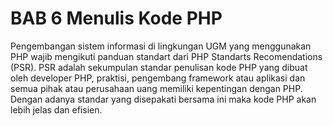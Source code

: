 # BAB 6 Menulis Kode PHP

Pengembangan sistem informasi di lingkungan UGM yang menggunakan PHP wajib mengikuti panduan standart dari PHP Standarts Recomendations (PSR). PSR adalah sekumpulan standar penulisan kode PHP yang dibuat oleh developer PHP, praktisi, pengembang framework atau aplikasi dan semua pihak atau perusahaan uang memiliki kepentingan dengan PHP. Dengan adanya standar yang disepakati bersama ini maka kode PHP akan lebih jelas dan efisien.